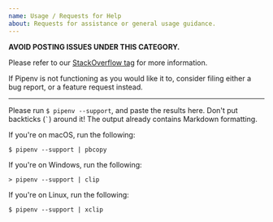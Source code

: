 ```yaml
---
name: Usage / Requests for Help
about: Requests for assistance or general usage guidance.
---
```


**AVOID POSTING ISSUES UNDER THIS CATEGORY.**

Please refer to our [StackOverflow tag](https://stackoverflow.com/questions/tagged/pipenv) for more information.

If Pipenv is not functioning as you would like it to, consider filing either a bug report, or a feature request instead.

-------------

Please run `$ pipenv --support`, and paste the results here. Don't put backticks (`` ` ``) around it! The output already contains Markdown formatting.

If you're on macOS, run the following:

    $ pipenv --support | pbcopy

If you're on Windows, run the following:

    > pipenv --support | clip

If you're on Linux, run the following:

    $ pipenv --support | xclip
